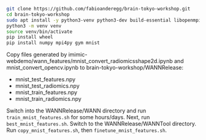 ```bash
git clone https://github.com/fabioanderegg/brain-tokyo-workshop.git
cd brain-tokyo-workshop
sudo apt install -y python3-venv python3-dev build-essential libopenmpi-dev openmpi-bin
python3 -m venv venv
source venv/bin/activate
pip install wheel
pip install numpy mpi4py gym mnist
```

Copy files generated by imimic-webdemo/wann_features/mnist_convert_radiomicsshape2d.ipynb and mnist_convert_opencv.ipynb
to brain-tokyo-workshop/WANNRelease:
* mnist_test_features.npy
* mnist_test_radiomics.npy
* mnist_train_features.npy
* mnist_train_radiomics.npy

Switch into the WANNRelease/WANN directory and run `train_mnist_features.sh` for some hours/days.
Next, run `best_mnist_features.sh`. Switch to the WANNRelease/WANNTool directory. Run `copy_mnist_features.sh`, then
`finetune_mnist_features.sh`.
